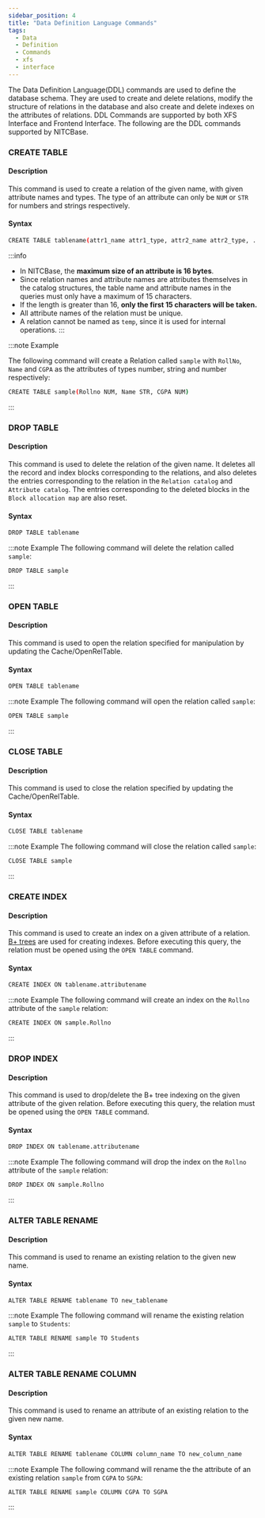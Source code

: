 ```yaml
---
sidebar_position: 4
title: "Data Definition Language Commands"
tags:
  - Data
  - Definition
  - Commands
  - xfs
  - interface
---
```


The Data Definition Language(DDL) commands are used to define the database schema. They are used to create and delete relations, modify the structure of relations in the database and also create and delete indexes on the attributes of relations. DDL Commands are supported by both XFS Interface and Frontend Interface. The following are the DDL commands supported by NITCBase.

### CREATE TABLE

#### Description

This command is used to create a relation of the given name, with given attribute names and types. The type of an attribute can only be `NUM` or `STR` for numbers and strings respectively.

#### Syntax

```bash
CREATE TABLE tablename(attr1_name attr1_type, attr2_name attr2_type, ... )
```

:::info

- In NITCBase, the **maximum size of an attribute is 16 bytes**.
- Since relation names and attribute names are attributes themselves in the catalog structures, the table name and attribute names in the queries must only have a maximum of 15 characters.
- If the length is greater than 16, **only the first 15 characters will be taken.**
- All attribute names of the relation must be unique.
- A relation cannot be named as `temp`, since it is used for internal operations.
  :::

:::note Example

The following command will create a Relation called `sample` with `RollNo`, `Name` and `CGPA` as the attributes of types number, string and number respectively:

```bash
CREATE TABLE sample(Rollno NUM, Name STR, CGPA NUM)
```

:::

### DROP TABLE

#### Description

This command is used to delete the relation of the given name. It deletes all the record and index blocks corresponding to the relations, and also deletes the entries corresponding to the relation in the `Relation catalog` and `Attribute catalog`. The entries corresponding to the deleted blocks in the `Block allocation map` are also reset.

#### Syntax

```bash
DROP TABLE tablename
```

:::note Example
The following command will delete the relation called `sample`:

```bash
DROP TABLE sample
```

:::

### OPEN TABLE

#### Description

This command is used to open the relation specified for manipulation by updating the Cache/OpenRelTable.

#### Syntax

```bash
OPEN TABLE tablename
```

:::note Example
The following command will open the relation called `sample`:

```bash
OPEN TABLE sample
```

:::

### CLOSE TABLE

#### Description

This command is used to close the relation specified by updating the Cache/OpenRelTable.

#### Syntax

```bash
CLOSE TABLE tablename
```

:::note Example
The following command will close the relation called `sample`:

```bash
CLOSE TABLE sample
```

:::

### CREATE INDEX

#### Description

This command is used to create an index on a given attribute of a relation. [B+ trees](https://nitcbase.github.io/design/Bplustreedetails.html) are used for creating indexes. Before executing this query, the relation must be opened using the `OPEN TABLE` command.

#### Syntax

```bash
CREATE INDEX ON tablename.attributename
```

:::note Example
The following command will create an index on the `Rollno` attribute of the `sample` relation:

```bash
CREATE INDEX ON sample.Rollno
```

:::

### DROP INDEX

#### Description

This command is used to drop/delete the B+ tree indexing on the given attribute of the given relation. Before executing this query, the relation must be opened using the `OPEN TABLE` command.

#### Syntax

```bash
DROP INDEX ON tablename.attributename
```

:::note Example
The following command will drop the index on the `Rollno` attribute of the `sample` relation:

```bash
DROP INDEX ON sample.Rollno
```

:::

### ALTER TABLE RENAME

#### Description

This command is used to rename an existing relation to the given new name.

#### Syntax

```bash
ALTER TABLE RENAME tablename TO new_tablename
```

:::note Example
The following command will rename the existing relation `sample` to `Students`:

```bash
ALTER TABLE RENAME sample TO Students
```

:::

### ALTER TABLE RENAME COLUMN

#### Description

This command is used to rename an attribute of an existing relation to the given new name.

#### Syntax

```bash
ALTER TABLE RENAME tablename COLUMN column_name TO new_column_name
```

:::note Example
The following command will rename the the attribute of an existing relation `sample` from `CGPA` to `SGPA`:

```bash
ALTER TABLE RENAME sample COLUMN CGPA TO SGPA
```

:::
